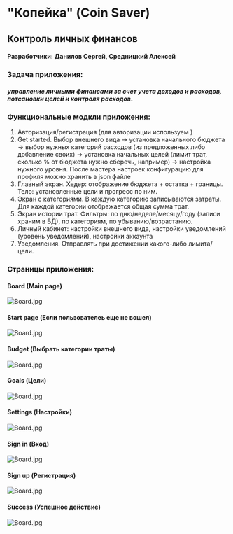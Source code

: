 # "Копейка" (Coin Saver)
## Контроль личных финансов
#### Разработчики: Данилов Сергей, Средницкий Алексей

### Задача приложения:
#### *управление личными финансами за счет учета доходов и расходов, потсановки целей и контроля расходов*.

### Функциональные модкли приложения:

1.	Авторизация/регистрация (для авторизации используем )
2.	Get started. Выбор внешнего вида -> установка начального бюджета -> выбор нужных категорий расходов (из предложенных либо добавление своих) -> установка начальных целей (лимит трат, сколько % от бюджета нужно сберечь, например) -> настройка нужного уровня. После мастера настроек конфигурацию для профиля можно хранить в json файле
3.	Главный экран. Хедер: отображение бюджета + остатка + границы. Тело: установленные цели и прогресс по ним.
4.	Экран с категориями. В каждую категорию записываются затраты. Для каждой категории отображается общая сумма трат.
5.	Экран истории трат. Фильтры: по дню/неделе/месяцу/году (записи храним в БД), по категориям, по убыванию/возрастанию.   
6.	Личный кабинет: настройки внешнего вида, настройки уведомлений (уровень уведомлений), настройки аккаунта
7.	Уведомления. Отправлять при достижении какого-либо лимита/цели.

### Страницы приложения:

#### Board (Main page)
![Board.jpg](https://github.com/iOS-HSE/CoinSaver/blob/master/screens/board.png)
#### Start page (Если пользователеь еще не вошел)
![Board.jpg](https://github.com/iOS-HSE/CoinSaver/blob/master/screens/start.png)
#### Budget (Выбрать категории траты)
![Board.jpg](https://github.com/iOS-HSE/CoinSaver/blob/master/screens/budget.png)
#### Goals (Цели)
![Board.jpg](https://github.com/iOS-HSE/CoinSaver/blob/master/screens/goals.png)
#### Settings (Настройки)
![Board.jpg](https://github.com/iOS-HSE/CoinSaver/blob/master/screens/settings.png)
#### Sign in (Вход)
![Board.jpg](https://github.com/iOS-HSE/CoinSaver/blob/master/screens/sign%20in.png)
#### Sign up (Регистрация)
![Board.jpg](https://github.com/iOS-HSE/CoinSaver/blob/master/screenssign%20up.png)
#### Success (Успешное действие)
![Board.jpg](https://github.com/iOS-HSE/CoinSaver/blob/master/screens/success.png)


